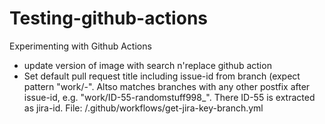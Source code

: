 # Testing-github-actions

Experimenting with Github Actions
* update version of image with search n'replace github action
* Set default pull request title including issue-id from branch (expect pattern "work/<word>-<digits>". Altso matches branches with any other postfix after issue-id, e.g. "work/ID-55-randomstuff998_". There ID-55 is extracted as jira-id. File: /.github/workflows/get-jira-key-branch.yml
